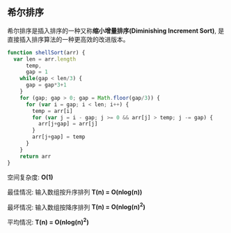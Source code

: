 ## 希尔排序

希尔排序是插入排序的一种又称**缩小增量排序(Diminishing Increment Sort)**, 是直接插入排序算法的一种更高效的改进版本。

```js
function shellSort(arr) {
  var len = arr.length
      temp,
      gap = 1
    while(gap < len/3) {
      gap = gap*3+1
    }
    for (gap; gap > 0; gap = Math.floor(gap/3)) {
      for (var i = gap; i < len; i++) {
        temp = arr[i]
        for (var j = i - gap; j >= 0 && arr[j] > temp; j -= gap) {
          arr[j+gap] = arr[j]
        }
        arr[j+gap] = temp
      }
    }
    return arr
}
```

空间复杂度: **O(1)**

最佳情况: 输入数组按升序排列 **T(n) = O(nlog(n))**

最坏情况: 输入数组按降序排列 **T(n) = O(nlog(n)<sup>2</sup>)**

平均情况: **T(n) = O(nlog(n)<sup>2</sup>)**